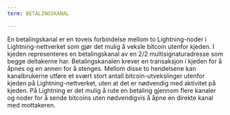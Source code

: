 ```yaml
---
term: BETALINGSKANAL

---
```

En betalingskanal er en toveis forbindelse mellom to Lightning-noder i Lightning-nettverket som gjør det mulig å veksle bitcoin utenfor kjeden. I kjeden representeres en betalingskanal av en 2/2 multisignaturadresse som begge deltakerne har. Betalingskanalen krever en transaksjon i kjeden for å åpnes og en annen for å stenges. Mellom disse to hendelsene kan kanalbrukerne utføre et svært stort antall bitcoin-utvekslinger utenfor kjeden på Lightning-nettverket, uten at det er nødvendig med aktivitet på kjeden. På Lightning er det mulig å rute en betaling gjennom flere kanaler og noder for å sende bitcoins uten nødvendigvis å åpne en direkte kanal med mottakeren.